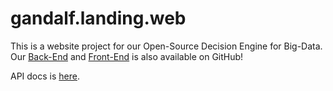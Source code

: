 # gandalf.landing.web

This is a website project for our Open-Source Decision Engine for Big-Data. Our [Back-End](https://github.com/Nebo15/gandalf.api) and [Front-End](https://github.com/Nebo15/gandalf.web) is also available on GitHub!

API docs is [here](http://docs.gandalf4.apiary.io/#).